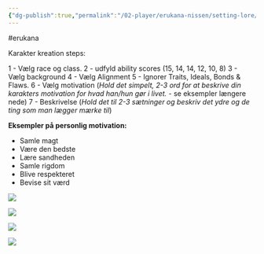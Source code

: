 ```yaml
---
{"dg-publish":true,"permalink":"/02-player/erukana-nissen/setting-lore/character-generation/"}
---
```


#erukana 

Karakter kreation steps:

1 - Vælg race og class.
2 - udfyld ability scores (15, 14, 14, 12, 10, 8)
3 - Vælg background
4 - Vælg Alignment
5 - Ignorer Traits, Ideals, Bonds & Flaws.
6 - Vælg motivation (*Hold det simpelt, 2-3 ord for at beskrive din karakters motivation for hvad han/hun gør i livet.* - se eksempler længere nede)
7 - Beskrivelse (*Hold det til 2-3 sætninger og beskriv det ydre og de ting som man lægger mærke til*)

**Eksempler på personlig motivation:**

 - Samle magt
 - Være den bedste
 - Lære sandheden
 - Samle rigdom
 - Blive respekteret
 - Bevise sit værd

![](https://cdn.discordapp.com/attachments/996036621310902342/1120253909664010270/image.png)

![](https://cdn.discordapp.com/attachments/996036621310902342/1120254059685888000/image.png )

![](https://cdn.discordapp.com/attachments/996036621310902342/1120254158293962802/image.png)


![](https://cdn.discordapp.com/attachments/996036621310902342/1120254262706970684/image.png)
